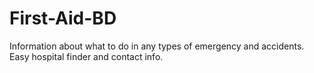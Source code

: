 # First-Aid-BD
 Information about what to do in any types of emergency and accidents. Easy hospital finder and contact info.
